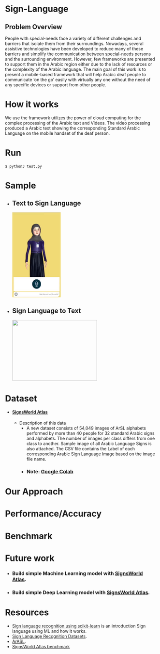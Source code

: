 # Sign-Language
## Problem Overview
  People with special-needs face a variety of different challenges and barriers that isolate them from their surroundings. Nowadays, several assistive technologies have been developed to reduce many of these barriers and simplify the communication between special-needs persons and the surrounding environment. However, few frameworks are presented to support them in the Arabic region either due to the lack of resources or the complexity of the Arabic language. The main goal of this work is to present a mobile-based framework that will help Arabic deaf people to communicate ‘on the go’ easily with virtually any one without the need of any specific devices or support from other people. 

# How it works
  We use the framework utilizes the power of cloud computing for the complex processing of the Arabic text and Videos. The video processing produced a Arabic text showing the corresponding Standard Arabic Language on the mobile handset of the deaf person.

# Run
```
$ python3 test.py
```

# Sample
- ## Text to Sign Language
  <img src="https://github.com/7AM7/Sign-Language/blob/master/videos/Text-to-sign-gif.gif" width="160" height="280" />
- ## Sign Language to Text
  <img src="https://github.com/7AM7/Sign-Language/blob/master/videos/sign-to-text-gif.gif" width="280" height="200" />

# Dataset
  - #### [SignsWorld Atlas](https://data.mendeley.com/datasets/y7pckrw6z2/1?fbclid=IwAR0ucbKGH9VdkzI2LccuTnk5wcoMQ0odAKSQkq6wKmG9-cvsDj4hwm9Rnb8)
    - Description of this data
      - A new dataset consists of 54,049 images of ArSL alphabets performed by more than 40 people for 32 standard Arabic signs and alphabets. The number of images per class differs from one class to another. Sample image of all Arabic Language Signs is also attached. The CSV file contains the Label of each corresponding Arabic Sign Language Image based on the image file name.
      - ### Note: [Google Colab](https://drive.google.com/open?id=18LIsB5eia_HQ342jxD3MWOVlWnit_yLL)

# Our Approach

# Performance/Accuracy

# Benchmark

# Future work
  - ### Build simple Machine Learning model with [SignsWorld Atlas](https://data.mendeley.com/datasets/y7pckrw6z2/1?fbclid=IwAR0ucbKGH9VdkzI2LccuTnk5wcoMQ0odAKSQkq6wKmG9-cvsDj4hwm9Rnb8).
  - ### Build simple Deep Learning model with [SignsWorld Atlas](https://data.mendeley.com/datasets/y7pckrw6z2/1?fbclid=IwAR0ucbKGH9VdkzI2LccuTnk5wcoMQ0odAKSQkq6wKmG9-cvsDj4hwm9Rnb8).

# Resources
- [Sign language recognition using scikit-learn](https://www.freecodecamp.org/news/weekend-projects-sign-language-and-static-gesture-recognition-using-scikit-learn-60813d600e79/?fbclid=IwAR12SNgtkL9rydJ2-n-cMtA-P2uK4b4OWde8GgEwXtedbw-sJHAERpJDlfE) is an introduction Sign language using ML and how it works.
- [Sign Language Recognition Datasets](http://facundoq.github.io/unlp/sign_language_datasets/?fbclid=IwAR2fBOoA97S_IiUgfLdaEVb3kKqld2quDk2_6oAEHDk4_gz22wnNWphJcQ4).
- [ArASL](https://www.sciencedirect.com/science/article/pii/S2352340919301283).
- [SignsWorld Atlas benchmark](https://www.sciencedirect.com/science/article/pii/S1319157814000548)
